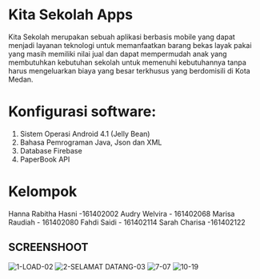 # Kita Sekolah Apps
Kita Sekolah merupakan sebuah aplikasi berbasis mobile yang dapat menjadi layanan teknologi untuk memanfaatkan barang bekas layak pakai yang masih memiliki nilai jual dan dapat mempermudah anak yang membutuhkan kebutuhan sekolah untuk memenuhi kebutuhannya tanpa harus mengeluarkan biaya yang besar terkhusus yang berdomisili di Kota Medan. 

# Konfigurasi software:
1. Sistem Operasi  Android 4.1 (Jelly Bean) 
2. Bahasa Pemrograman  Java, Json dan XML
3. Database  Firebase  
4. PaperBook API

# Kelompok
Hanna Rabitha Hasni -161402002
Audry Welvira - 161402068
Marisa Raudiah - 161402080
Fahdi Saidi - 161402114
Sarah Charisa -161402122

## SCREENSHOOT
![1-LOAD-02](https://user-images.githubusercontent.com/37629026/71807905-fb75f880-309e-11ea-9b0b-7c63ce1fc187.png)
![2-SELAMAT DATANG-03](https://user-images.githubusercontent.com/37629026/71807904-fb75f880-309e-11ea-937e-9a96464ee8ca.png)
![7-07](https://user-images.githubusercontent.com/37629026/71807918-04ff6080-309f-11ea-912c-79dcf665b14a.png)
![10-19](https://user-images.githubusercontent.com/37629026/71807935-1183b900-309f-11ea-928f-2e5903fcf13c.png)
